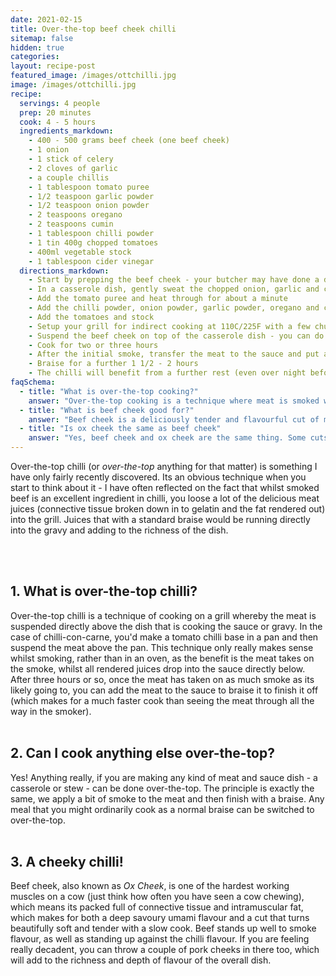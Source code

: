 ```yaml
---
date: 2021-02-15
title: Over-the-top beef cheek chilli
sitemap: false
hidden: true
categories:
layout: recipe-post
featured_image: /images/ottchilli.jpg
image: /images/ottchilli.jpg
recipe:
  servings: 4 people
  prep: 20 minutes
  cook: 4 - 5 hours
  ingredients_markdown:
    - 400 - 500 grams beef cheek (one beef cheek)
    - 1 onion
    - 1 stick of celery
    - 2 cloves of garlic
    - a couple chillis
    - 1 tablespoon tomato puree
    - 1/2 teaspoon garlic powder
    - 1/2 teaspoon onion powder
    - 2 teaspoons oregano
    - 2 teaspoons cumin
    - 1 tablespoon chilli powder
    - 1 tin 400g chopped tomatoes
    - 400ml vegetable stock
    - 1 tablespoon cider vinegar
  directions_markdown:
    - Start by prepping the beef cheek - your butcher may have done a decent job, but you will need to remove the excess fat or silverskin membrane on the outside of the beef. Once done season generously with salt and pepper
    - In a casserole dish, gently sweat the chopped onion, garlic and celery until soft (you don't want it browning)
    - Add the tomato puree and heat through for about a minute
    - Add the chilli powder, onion powder, garlic powder, oregano and cumin and mix through
    - Add the tomatoes and stock
    - Setup your grill for indirect cooking at 110C/225F with a few chunks of wood. Beef cheek can stand up to a strong smoke so feel free to add a stronger wood like hickory
    - Suspend the beef cheek on top of the casserole dish - you can do this using a grill place on top, or a few skewers. Make sure that the meat is all directly above the dish
    - Cook for two or three hours
    - After the initial smoke, transfer the meat to the sauce and put a lid on it. At this point you can transfer inside to an oven (and if doing so you can up the temperature to 160-180C as the liquid will insulate the meat and cook it more efficiently). You can also chop the meat into smaller pieces at this point as this will speed up cooking time as well
    - Braise for a further 1 1/2 - 2 hours
    - The chilli will benefit from a further rest (even over night before being re-heated), but you can serve immediately with rice or tortillas
faqSchema:
  - title: "What is over-the-top cooking?"
    answer: "Over-the-top cooking is a technique where meat is smoked whilst sitting directly above a casserole dish of sauce, so the meat benefits from being smoked whilst no meat juice is lost as it drips into the pan slowly cooking the sauce/gravy below it"
  - title: "What is beef cheek good for?"
    answer: "Beef cheek is a deliciously tender and flavourful cut of meat if cooked properly. Beef cheeks are amazing slowly smoked, in a chilli or braised in red wine. Any dish that uses shin or short rib can be cooked using beef cheek"
  - title: "Is ox cheek the same as beef cheek"
    answer: "Yes, beef cheek and ox cheek are the same thing. Some cuts are traditionally referred to as Ox - such as cheek and tail."
---
```


Over-the-top chilli (or _over-the-top_ anything for that matter) is something I have only fairly recently discovered. Its an obvious technique when you start to think about it - I have often reflected on the fact that whilst smoked beef is an excellent ingredient in chilli, you loose a lot of the delicious meat juices (connective tissue broken down in to gelatin and the fat rendered out) into the grill. Juices that with a standard braise would be running directly into the gravy and adding to the richness of the dish.

<br>
<br>

## 1. What is over-the-top chilli?
Over-the-top chilli is a technique of cooking on a grill whereby the meat is suspended directly above the dish that is cooking the sauce or gravy. In the case of chilli-con-carne, you'd make a tomato chilli base in a pan and then suspend the meat above the pan. This technique only really makes sense whilst smoking, rather than in an oven, as the benefit is the meat takes on the smoke, whilst all rendered juices drop into the sauce directly below. After three hours or so, once the meat has taken on as much smoke as its likely going to, you can add the meat to the sauce to braise it to finish it off (which makes for a much faster cook than seeing the meat through all the way in the smoker).
<br>
<br>

## 2. Can I cook anything else over-the-top?
Yes! Anything really, if you are making any kind of meat and sauce dish - a casserole or stew - can be done over-the-top. The principle is exactly the same, we apply a bit of smoke to the meat and then finish with a braise. Any meal that you might ordinarily cook as a normal braise can be switched to over-the-top.
<br>
<br>

## 3. A cheeky chilli!
Beef cheek, also known as _Ox Cheek_,  is one of the hardest working muscles on a cow (just think how often you have seen a cow chewing), which means its packed full of connective tissue and intramuscular fat, which makes for both a deep savoury umami flavour and a cut that turns beautifully soft and tender with a slow cook. Beef stands up well to smoke flavour, as well as standing up against the chilli flavour. If you are feeling really decadent, you can throw a couple of pork cheeks in there too, which will add to the richness and depth of flavour of the overall dish.

<br>
<br>
